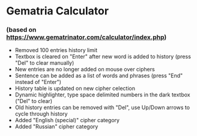 # Gematria Calculator
### (based on https://www.gematrinator.com/calculator/index.php)

- Removed 100 entries history limit
- Textbox is cleared on "Enter" after new word is added to history (press "Del" to clear manually)
- New entries are no longer added on mouse over ciphers
- Sentence can be added as a list of words and phrases (press "End" instead of "Enter")
- History table is updated on new cipher celection
- Dynamic highlighter, type space delimited numbers in the dark textbox ("Del" to clear)
- Old history entries can be removed with "Del", use Up/Down arrows to cycle through history
- Added "English (special)" cipher category
- Added "Russian" cipher category
